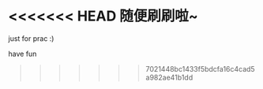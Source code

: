 <<<<<<< HEAD
随便刷刷啦~
=======
just for prac :)

have fun
>>>>>>> 7021448bc1433f5bdcfa16c4cad5a982ae41b1dd
